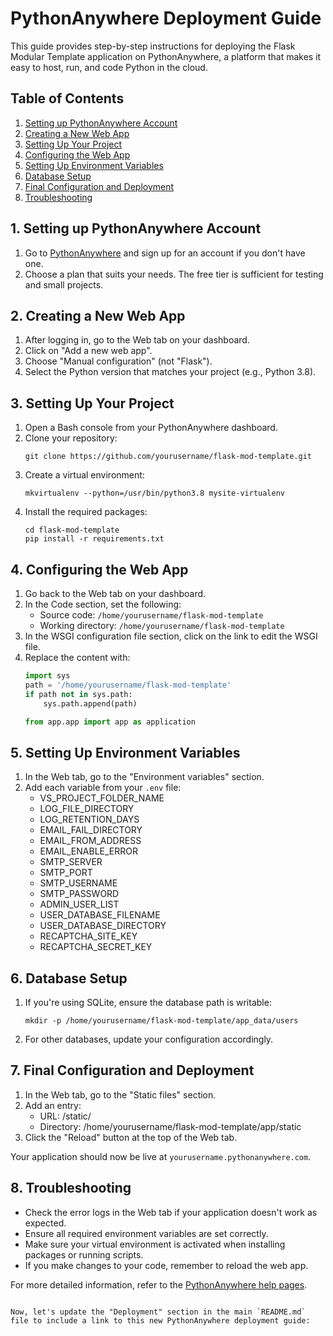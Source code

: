 # PythonAnywhere Deployment Guide

This guide provides step-by-step instructions for deploying the Flask Modular Template application on PythonAnywhere, a platform that makes it easy to host, run, and code Python in the cloud.

## Table of Contents
1. [Setting up PythonAnywhere Account](#1-setting-up-pythonanywhere-account)
2. [Creating a New Web App](#2-creating-a-new-web-app)
3. [Setting Up Your Project](#3-setting-up-your-project)
4. [Configuring the Web App](#4-configuring-the-web-app)
5. [Setting Up Environment Variables](#5-setting-up-environment-variables)
6. [Database Setup](#6-database-setup)
7. [Final Configuration and Deployment](#7-final-configuration-and-deployment)
8. [Troubleshooting](#8-troubleshooting)

## 1. Setting up PythonAnywhere Account

1. Go to [PythonAnywhere](https://www.pythonanywhere.com/) and sign up for an account if you don't have one.
2. Choose a plan that suits your needs. The free tier is sufficient for testing and small projects.

## 2. Creating a New Web App

1. After logging in, go to the Web tab on your dashboard.
2. Click on "Add a new web app".
3. Choose "Manual configuration" (not "Flask").
4. Select the Python version that matches your project (e.g., Python 3.8).

## 3. Setting Up Your Project

1. Open a Bash console from your PythonAnywhere dashboard.
2. Clone your repository:
   ```
   git clone https://github.com/yourusername/flask-mod-template.git
   ```
3. Create a virtual environment:
   ```
   mkvirtualenv --python=/usr/bin/python3.8 mysite-virtualenv
   ```
4. Install the required packages:
   ```
   cd flask-mod-template
   pip install -r requirements.txt
   ```

## 4. Configuring the Web App

1. Go back to the Web tab on your dashboard.
2. In the Code section, set the following:
   - Source code: `/home/yourusername/flask-mod-template`
   - Working directory: `/home/yourusername/flask-mod-template`
3. In the WSGI configuration file section, click on the link to edit the WSGI file.
4. Replace the content with:
   ```python
   import sys
   path = '/home/yourusername/flask-mod-template'
   if path not in sys.path:
       sys.path.append(path)

   from app.app import app as application
   ```

## 5. Setting Up Environment Variables

1. In the Web tab, go to the "Environment variables" section.
2. Add each variable from your `.env` file:
   - VS_PROJECT_FOLDER_NAME
   - LOG_FILE_DIRECTORY
   - LOG_RETENTION_DAYS
   - EMAIL_FAIL_DIRECTORY
   - EMAIL_FROM_ADDRESS
   - EMAIL_ENABLE_ERROR
   - SMTP_SERVER
   - SMTP_PORT
   - SMTP_USERNAME
   - SMTP_PASSWORD
   - ADMIN_USER_LIST
   - USER_DATABASE_FILENAME
   - USER_DATABASE_DIRECTORY
   - RECAPTCHA_SITE_KEY
   - RECAPTCHA_SECRET_KEY

## 6. Database Setup

1. If you're using SQLite, ensure the database path is writable:
   ```
   mkdir -p /home/yourusername/flask-mod-template/app_data/users
   ```
2. For other databases, update your configuration accordingly.

## 7. Final Configuration and Deployment

1. In the Web tab, go to the "Static files" section.
2. Add an entry:
   - URL: /static/
   - Directory: /home/yourusername/flask-mod-template/app/static
3. Click the "Reload" button at the top of the Web tab.

Your application should now be live at `yourusername.pythonanywhere.com`.

## 8. Troubleshooting

- Check the error logs in the Web tab if your application doesn't work as expected.
- Ensure all required environment variables are set correctly.
- Make sure your virtual environment is activated when installing packages or running scripts.
- If you make changes to your code, remember to reload the web app.

For more detailed information, refer to the [PythonAnywhere help pages](https://help.pythonanywhere.com/).
```

Now, let's update the "Deployment" section in the main `README.md` file to include a link to this new PythonAnywhere deployment guide: